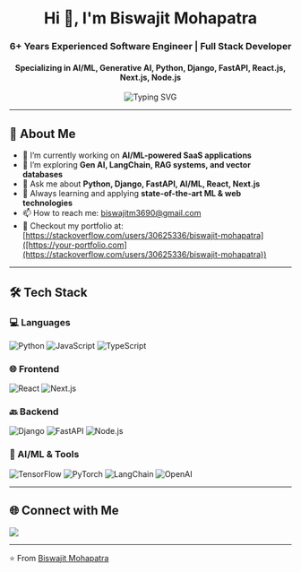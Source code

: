 <h1 align="center">Hi 👋, I'm Biswajit Mohapatra</h1>
<h3 align="center">6+ Years Experienced Software Engineer | Full Stack Developer</h3>
<h4 align="center">Specializing in AI/ML, Generative AI, Python, Django, FastAPI, React.js, Next.js, Node.js</h4>

<p align="center">
  <img src="https://readme-typing-svg.demolab.com?font=Fira+Code&size=22&pause=1000&color=36BCF7&center=true&vCenter=true&width=900&lines=Passionate+Full+Stack+Engineer;AI+%2F+ML+Specialist+%7C+Gen+AI+Innovator;Python%2C+Django%2C+FastAPI+Wizard;React+%2F+Next.js+Frontend+Expert" alt="Typing SVG" />
</p>

---

## 🚀 About Me

- 🔭 I’m currently working on **AI/ML-powered SaaS applications**
- 🌱 I’m exploring **Gen AI, LangChain, RAG systems, and vector databases**
- 💬 Ask me about **Python, Django, FastAPI, AI/ML, React, Next.js**
- 🧠 Always learning and applying **state-of-the-art ML & web technologies**
- 📫 How to reach me: [biswajitm3690@gmail.com](mailto:biswajitm3690@gmail.com)
- 📝 Checkout my portfolio at: [https://stackoverflow.com/users/30625336/biswajit-mohapatra]([https://your-portfolio.com](https://stackoverflow.com/users/30625336/biswajit-mohapatra))

---

## 🛠️ Tech Stack

### 💻 Languages
![Python](https://img.shields.io/badge/-Python-3776AB?style=flat-square&logo=python&logoColor=white)
![JavaScript](https://img.shields.io/badge/-JavaScript-F7DF1E?style=flat-square&logo=javascript&logoColor=black)
![TypeScript](https://img.shields.io/badge/-TypeScript-3178C6?style=flat-square&logo=typescript&logoColor=white)

### 🌐 Frontend
![React](https://img.shields.io/badge/-React-20232A?style=flat-square&logo=react)
![Next.js](https://img.shields.io/badge/-Next.js-000000?style=flat-square&logo=nextdotjs)

### 🔙 Backend
![Django](https://img.shields.io/badge/-Django-092E20?style=flat-square&logo=django)
![FastAPI](https://img.shields.io/badge/-FastAPI-009688?style=flat-square&logo=fastapi&logoColor=white)
![Node.js](https://img.shields.io/badge/-Node.js-339933?style=flat-square&logo=nodedotjs&logoColor=white)

### 🤖 AI/ML & Tools
![TensorFlow](https://img.shields.io/badge/-TensorFlow-FF6F00?style=flat-square&logo=tensorflow&logoColor=white)
![PyTorch](https://img.shields.io/badge/-PyTorch-EE4C2C?style=flat-square&logo=pytorch&logoColor=white)
![LangChain](https://img.shields.io/badge/-LangChain-000000?style=flat-square&logoColor=white)
![OpenAI](https://img.shields.io/badge/-OpenAI-412991?style=flat-square&logo=openai&logoColor=white)

---

## 🌐 Connect with Me

<p align="center">
  
  <a href="mailto:biswajitm3690@gmail.com"><img src="https://img.shields.io/badge/Gmail-D14836?style=for-the-badge&logo=gmail&logoColor=white" /></a>
 
</p>

---

⭐️ From [Biswajit Mohapatra](https://github.com/BiswajitM3690/BiswajitM3690)
